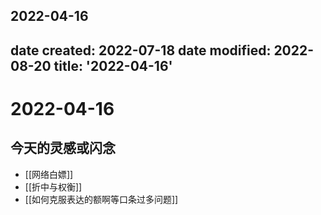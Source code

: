 2022-04-16
---
date created: 2022-07-18
date modified: 2022-08-20
title: '2022-04-16'
---

# 2022-04-16

## 今天的灵感或闪念

- [[网络白嫖]]
- [[折中与权衡]]
- [[如何克服表达的额啊等口条过多问题]]
